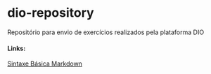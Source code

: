 # dio-repository
Repositório para envio de exercícios realizados pela plataforma DIO

#### Links:
[Sintaxe Básica Markdown](https://www.markdownguide.org/cheat-sheet/)
